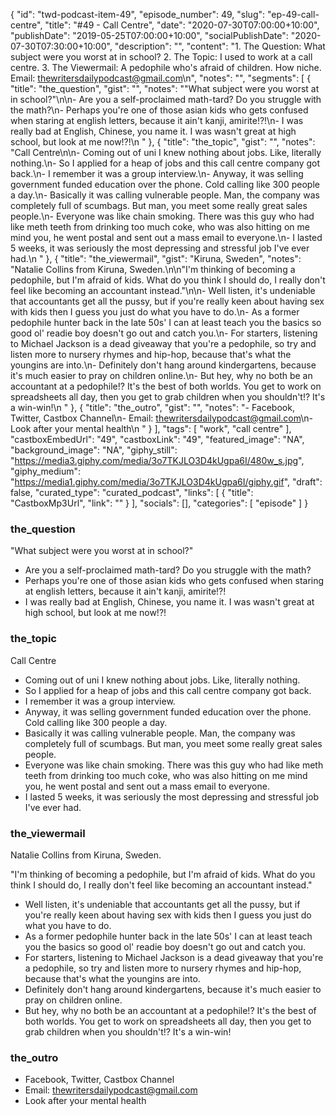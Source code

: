 {
	"id": "twd-podcast-item-49",
	"episode_number": 49,
	"slug": "ep-49-call-centre",
	"title": "#49 - Call Centre",
	"date": "2020-07-30T07:00:00+10:00",
	"publishDate": "2019-05-25T07:00:00+10:00",
	"socialPublishDate": "2020-07-30T07:30:00+10:00",
	"description": "",
	"content": "1. The Question: What subject were you worst at in school? 2. The Topic: I used to work at a call centre. 3. The Viewermail: A pedophile who's afraid of children. How niche. Email: thewritersdailypodcast@gmail.com\n",
	"notes": "",
	"segments": [
		{
			"title": "the_question",
			"gist": "",
			"notes": "\"What subject were you worst at in school?\"\n\n- Are you a self-proclaimed math-tard? Do you struggle with the math?\n- Perhaps you're one of those asian kids who gets confused when staring at english letters, because it ain't kanji, amirite!?!\n- I was really bad at English, Chinese, you name it. I was wasn't great at high school, but look at me now!?!\n      "
		},
		{
			"title": "the_topic",
			"gist": "",
			"notes": "Call Centre\n\n- Coming out of uni I knew nothing about jobs. Like, literally nothing.\n- So I applied for a heap of jobs and this call centre company got back.\n- I remember it was a group interview.\n- Anyway, it was selling government funded education over the phone. Cold calling like 300 people a day.\n- Basically it was calling vulnerable people. Man, the company was completely full of scumbags. But man, you meet some really great sales people.\n- Everyone was like chain smoking. There was this guy who had like meth teeth from drinking too much coke, who was also hitting on me mind you, he went postal and sent out a mass email to everyone.\n- I lasted 5 weeks, it was seriously the most depressing and stressful job I've ever had.\n      "
		},
		{
			"title": "the_viewermail",
			"gist": "Kiruna, Sweden",
			"notes": "Natalie Collins from Kiruna, Sweden.\n\n\"I'm thinking of becoming a pedophile, but I'm afraid of kids. What do you think I should do, I really don't feel like becoming an accountant instead.\"\n\n- Well listen, it's undeniable that accountants get all the pussy, but if you're really keen about having sex with kids then I guess you just do what you have to do.\n- As a former pedophile hunter back in the late 50s' I can at least teach you the basics so good ol' readie boy doesn't go out and catch you.\n- For starters, listening to Michael Jackson is a dead giveaway that you're a pedophile, so try and listen more to nursery rhymes and hip-hop, because that's what the youngins are into.\n- Definitely don't hang around kindergartens, because it's much easier to pray on children online.\n- But hey, why no both be an accountant at a pedophile!? It's the best of both worlds. You get to work on spreadsheets all day, then you get to grab children when you shouldn't!? It's a win-win!\n      "
		},
		{
			"title": "the_outro",
			"gist": "",
			"notes": "- Facebook, Twitter, Castbox Channel\n- Email: thewritersdailypodcast@gmail.com\n- Look after your mental health\n      "
		}
	],
	"tags": [
		"work",
		"call centre"
	],
	"castboxEmbedUrl": "49",
	"castboxLink": "49",
	"featured_image": "NA",
	"background_image": "NA",
	"giphy_still": "https://media3.giphy.com/media/3o7TKJLO3D4kUgpa6I/480w_s.jpg",
	"giphy_medium": "https://media1.giphy.com/media/3o7TKJLO3D4kUgpa6I/giphy.gif",
	"draft": false,
	"curated_type": "curated_podcast",
	"links": [
		{
			"title": "CastboxMp3Url",
			"link": ""
		}
	],
	"socials": [],
	"categories": [
		"episode"
	]
}

### the_question

"What subject were you worst at in school?"

- Are you a self-proclaimed math-tard? Do you struggle with the math?
- Perhaps you're one of those asian kids who gets confused when staring at english letters, because it ain't kanji, amirite!?!
- I was really bad at English, Chinese, you name it. I was wasn't great at high school, but look at me now!?!
      
### the_topic

Call Centre

- Coming out of uni I knew nothing about jobs. Like, literally nothing.
- So I applied for a heap of jobs and this call centre company got back.
- I remember it was a group interview.
- Anyway, it was selling government funded education over the phone. Cold calling like 300 people a day.
- Basically it was calling vulnerable people. Man, the company was completely full of scumbags. But man, you meet some really great sales people.
- Everyone was like chain smoking. There was this guy who had like meth teeth from drinking too much coke, who was also hitting on me mind you, he went postal and sent out a mass email to everyone.
- I lasted 5 weeks, it was seriously the most depressing and stressful job I've ever had.
      
### the_viewermail

Natalie Collins from Kiruna, Sweden.

"I'm thinking of becoming a pedophile, but I'm afraid of kids. What do you think I should do, I really don't feel like becoming an accountant instead."

- Well listen, it's undeniable that accountants get all the pussy, but if you're really keen about having sex with kids then I guess you just do what you have to do.
- As a former pedophile hunter back in the late 50s' I can at least teach you the basics so good ol' readie boy doesn't go out and catch you.
- For starters, listening to Michael Jackson is a dead giveaway that you're a pedophile, so try and listen more to nursery rhymes and hip-hop, because that's what the youngins are into.
- Definitely don't hang around kindergartens, because it's much easier to pray on children online.
- But hey, why no both be an accountant at a pedophile!? It's the best of both worlds. You get to work on spreadsheets all day, then you get to grab children when you shouldn't!? It's a win-win!
      
### the_outro

- Facebook, Twitter, Castbox Channel
- Email: thewritersdailypodcast@gmail.com
- Look after your mental health
      
